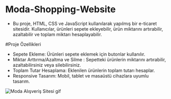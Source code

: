# Moda-Shopping-Website

- Bu proje, HTML, CSS ve JavaScript kullanılarak yapılmış bir e-ticaret sitesidir. Kullanıcılar, ürünleri sepete ekleyebilir, ürün miktarını artırabilir, azaltabilir ve toplam miktarı hesaplayabilir.

#Proje Özellikleri

- Sepete Ekleme: Ürünleri sepete eklemek için butonlar kullanılır.
- Miktar Arttırma/Azaltma ve Silme : Sepetteki ürünlerin miktarını artırabilir, azaltabilirsiniz veya silebilirsiniz.
- Toplam Tutar Hesaplama: Eklenilen ürünlerin toplam tutarı hesaplar.
- Responsive Tasarım: Mobil, tablet ve  masaüstü cihazlara uyumlu tasarım.

![Moda Alışveriş Sitesi gif](https://github.com/user-attachments/assets/b87c02f2-1141-4adf-892a-0ed96212ffdb)
